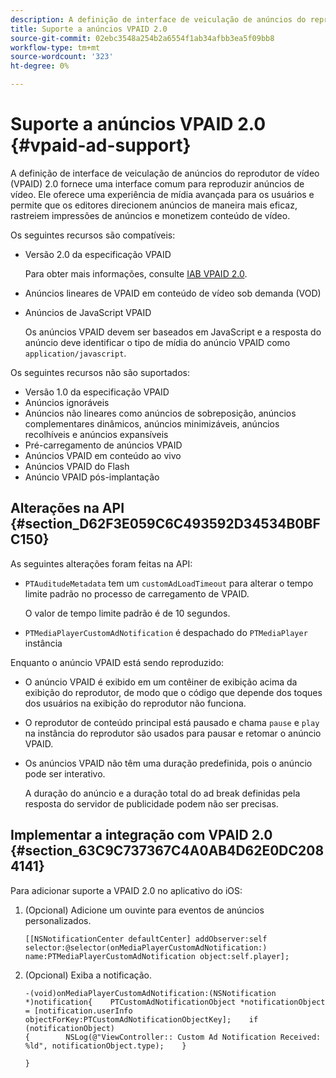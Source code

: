 ```yaml
---
description: A definição de interface de veiculação de anúncios do reprodutor de vídeo (VPAID) 2.0 fornece uma interface comum para reproduzir anúncios de vídeo. Ele oferece uma experiência de mídia avançada para os usuários e permite que os editores direcionem anúncios de maneira mais eficaz, rastreiem impressões de anúncios e monetizem conteúdo de vídeo.
title: Suporte a anúncios VPAID 2.0
source-git-commit: 02ebc3548a254b2a6554f1ab34afbb3ea5f09bb8
workflow-type: tm+mt
source-wordcount: '323'
ht-degree: 0%

---
```


# Suporte a anúncios VPAID 2.0 {#vpaid-ad-support}

A definição de interface de veiculação de anúncios do reprodutor de vídeo (VPAID) 2.0 fornece uma interface comum para reproduzir anúncios de vídeo. Ele oferece uma experiência de mídia avançada para os usuários e permite que os editores direcionem anúncios de maneira mais eficaz, rastreiem impressões de anúncios e monetizem conteúdo de vídeo.

Os seguintes recursos são compatíveis:

* Versão 2.0 da especificação VPAID

  Para obter mais informações, consulte [IAB VPAID 2.0](https://www.iab.com/wp-content/uploads/2015/06/VPAID_2_0_Final_04-10-2012.pdf).
* Anúncios lineares de VPAID em conteúdo de vídeo sob demanda (VOD)
* Anúncios de JavaScript VPAID

  Os anúncios VPAID devem ser baseados em JavaScript e a resposta do anúncio deve identificar o tipo de mídia do anúncio VPAID como `application/javascript`.

Os seguintes recursos não são suportados:

* Versão 1.0 da especificação VPAID
* Anúncios ignoráveis
* Anúncios não lineares como anúncios de sobreposição, anúncios complementares dinâmicos, anúncios minimizáveis, anúncios recolhíveis e anúncios expansíveis
* Pré-carregamento de anúncios VPAID
* Anúncios VPAID em conteúdo ao vivo
* Anúncios VPAID do Flash
* Anúncio VPAID pós-implantação

## Alterações na API {#section_D62F3E059C6C493592D34534B0BFC150}

As seguintes alterações foram feitas na API:

* `PTAuditudeMetadata` tem um `customAdLoadTimeout` para alterar o tempo limite padrão no processo de carregamento de VPAID.

  O valor de tempo limite padrão é de 10 segundos.

* `PTMediaPlayerCustomAdNotification` é despachado do `PTMediaPlayer` instância

<!--<a id="section_495700E1C5404A7B85307A4137C740C5"></a>-->

Enquanto o anúncio VPAID está sendo reproduzido:

* O anúncio VPAID é exibido em um contêiner de exibição acima da exibição do reprodutor, de modo que o código que depende dos toques dos usuários na exibição do reprodutor não funciona.
* O reprodutor de conteúdo principal está pausado e chama `pause` e `play` na instância do reprodutor são usados para pausar e retomar o anúncio VPAID.

* Os anúncios VPAID não têm uma duração predefinida, pois o anúncio pode ser interativo.

  A duração do anúncio e a duração total do ad break definidas pela resposta do servidor de publicidade podem não ser precisas.

## Implementar a integração com VPAID 2.0 {#section_63C9C737367C4A0AB4D62E0DC2084141}

Para adicionar suporte a VPAID 2.0 no aplicativo do iOS:

1. (Opcional) Adicione um ouvinte para eventos de anúncios personalizados.

   ```
   [[NSNotificationCenter defaultCenter] addObserver:self selector:@selector(onMediaPlayerCustomAdNotification:) name:PTMediaPlayerCustomAdNotification object:self.player];
   ```

1. (Opcional) Exiba a notificação.

   ```
   -(void)onMediaPlayerCustomAdNotification:(NSNotification *)notification{    PTCustomAdNotificationObject *notificationObject = [notification.userInfo objectForKey:PTCustomAdNotificationObjectKey];    if (notificationObject)    
   {        NSLog(@"ViewController:: Custom Ad Notification Received: %ld", notificationObject.type);    } 
   
   }
   ```

